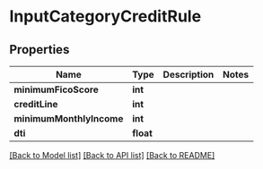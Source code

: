 # InputCategoryCreditRule

## Properties
Name | Type | Description | Notes
------------ | ------------- | ------------- | -------------
**minimumFicoScore** | **int** |  | 
**creditLine** | **int** |  | 
**minimumMonthlyIncome** | **int** |  | 
**dti** | **float** |  | 

[[Back to Model list]](../README.md#documentation-for-models) [[Back to API list]](../README.md#documentation-for-api-endpoints) [[Back to README]](../README.md)


